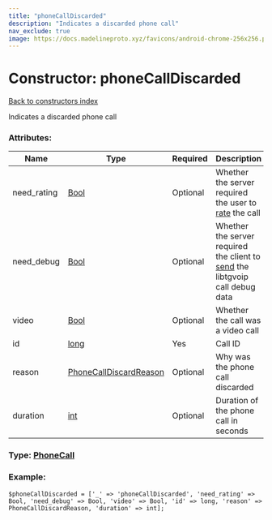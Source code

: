 ```yaml
---
title: "phoneCallDiscarded"
description: "Indicates a discarded phone call"
nav_exclude: true
image: https://docs.madelineproto.xyz/favicons/android-chrome-256x256.png
---
```

# Constructor: phoneCallDiscarded  
[Back to constructors index](/API_docs/constructors/index.html)



Indicates a discarded phone call

### Attributes:

| Name     |    Type       | Required | Description |
|----------|---------------|----------|-------------|
|need\_rating|[Bool](/API_docs/types/Bool.html) | Optional|Whether the server required the user to [rate](../methods/phone.setCallRating.html) the call|
|need\_debug|[Bool](/API_docs/types/Bool.html) | Optional|Whether the server required the client to [send](../methods/phone.saveCallDebug.html) the libtgvoip call debug data|
|video|[Bool](/API_docs/types/Bool.html) | Optional|Whether the call was a video call|
|id|[long](/API_docs/types/long.html) | Yes|Call ID|
|reason|[PhoneCallDiscardReason](/API_docs/types/PhoneCallDiscardReason.html) | Optional|Why was the phone call discarded|
|duration|[int](/API_docs/types/int.html) | Optional|Duration of the phone call in seconds|



### Type: [PhoneCall](/API_docs/types/PhoneCall.html)


### Example:

```
$phoneCallDiscarded = ['_' => 'phoneCallDiscarded', 'need_rating' => Bool, 'need_debug' => Bool, 'video' => Bool, 'id' => long, 'reason' => PhoneCallDiscardReason, 'duration' => int];
```  
